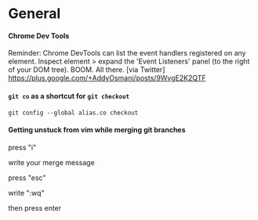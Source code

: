 # General

#### Chrome Dev Tools
Reminder: Chrome DevTools can list the event handlers registered on any element. 
Inspect element > expand the 'Event Listeners' panel (to the right of your DOM tree). 
BOOM. All there.
[via Twitter] https://plus.google.com/+AddyOsmani/posts/9WvgE2K2QTF


#### `git co` as a shortcut for `git checkout`
`git config --global alias.co checkout`

#### Getting unstuck from vim while merging git branches

press "i"

write your merge message

press "esc"

write ":wq"

then press enter
